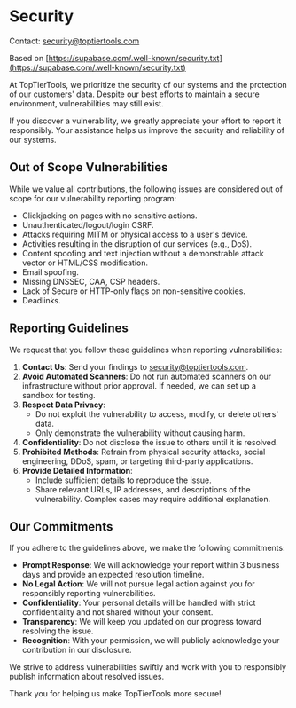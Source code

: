 # Security

Contact: [security@toptiertools.com](mailto:security@toptiertools.com)

Based on [https://supabase.com/.well-known/security.txt](https://supabase.com/.well-known/security.txt)

At TopTierTools, we prioritize the security of our systems and the protection of our customers' data. Despite our best efforts to maintain a secure environment, vulnerabilities may still exist.

If you discover a vulnerability, we greatly appreciate your effort to report it responsibly. Your assistance helps us improve the security and reliability of our systems.

## Out of Scope Vulnerabilities

While we value all contributions, the following issues are considered out of scope for our vulnerability reporting program:

- Clickjacking on pages with no sensitive actions.
- Unauthenticated/logout/login CSRF.
- Attacks requiring MITM or physical access to a user's device.
- Activities resulting in the disruption of our services (e.g., DoS).
- Content spoofing and text injection without a demonstrable attack vector or HTML/CSS modification.
- Email spoofing.
- Missing DNSSEC, CAA, CSP headers.
- Lack of Secure or HTTP-only flags on non-sensitive cookies.
- Deadlinks.

## Reporting Guidelines

We request that you follow these guidelines when reporting vulnerabilities:

1. **Contact Us**: Send your findings to [security@toptiertools.com](mailto:security@toptiertools.com).
2. **Avoid Automated Scanners**: Do not run automated scanners on our infrastructure without prior approval. If needed, we can set up a sandbox for testing.
3. **Respect Data Privacy**:
   - Do not exploit the vulnerability to access, modify, or delete others' data.
   - Only demonstrate the vulnerability without causing harm.
4. **Confidentiality**: Do not disclose the issue to others until it is resolved.
5. **Prohibited Methods**: Refrain from physical security attacks, social engineering, DDoS, spam, or targeting third-party applications.
6. **Provide Detailed Information**:
   - Include sufficient details to reproduce the issue.
   - Share relevant URLs, IP addresses, and descriptions of the vulnerability. Complex cases may require additional explanation.

## Our Commitments

If you adhere to the guidelines above, we make the following commitments:

- **Prompt Response**: We will acknowledge your report within 3 business days and provide an expected resolution timeline.
- **No Legal Action**: We will not pursue legal action against you for responsibly reporting vulnerabilities.
- **Confidentiality**: Your personal details will be handled with strict confidentiality and not shared without your consent.
- **Transparency**: We will keep you updated on our progress toward resolving the issue.
- **Recognition**: With your permission, we will publicly acknowledge your contribution in our disclosure.

We strive to address vulnerabilities swiftly and work with you to responsibly publish information about resolved issues.

Thank you for helping us make TopTierTools more secure!
